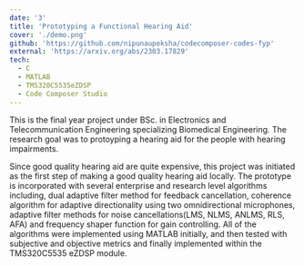 ```yaml
---
date: '3'
title: 'Prototyping a Functional Hearing Aid'
cover: './demo.png'
github: 'https://github.com/nipunaupeksha/codecomposer-codes-fyp'
external: 'https://arxiv.org/abs/2303.17829'
tech:
  - C
  - MATLAB
  - TMS320C5535eZDSP
  - Code Composer Studio
---
```


This is the final year project under BSc. in Electronics and Telecommunication Engineering specializing Biomedical Engineering. The research goal was to protoyping a hearing aid for the people with hearing impairments.

Since good quality hearing aid are quite expensive, this project was initiated as the first step of making a good quality hearing aid locally. The prototype is incorporated with several enterprise and research level algorithms including, dual adaptive filter method for feedback cancellation, coherence algorithm for adaptive directionality using two omnidirectional microphones, adaptive filter methods for noise cancellations(LMS, NLMS, ANLMS, RLS, AFA) and frequency shaper function for gain controlling. All of the algorithms were implemented using MATLAB initially, and then tested with subjective and objective metrics and finally implemented within the TMS320C5535 eZDSP module.
